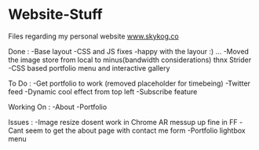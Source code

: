 Website-Stuff
=============

Files regarding my personal website www.skykog.co

Done :
-Base layout 
-CSS and JS fixes 
-happy with the layour :) ...
-Moved the image store from local to minus(bandwidth considerations) thnx Strider
-CSS based portfolio menu and interactive gallery


To Do :
-Get portfolio to work (removed placeholder for timebeing)
-Twitter feed 
-Dynamic cool effect from top left
-Subscribe feature


Working On : 
-About
-Portfolio


Issues :
-Image resize dosent work in Chrome AR messup up fine in FF 
-Cant seem to get the about page with contact me form
-Portfolio lightbox menu

